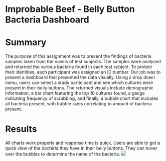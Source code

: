 # Improbable Beef - Belly Button Bacteria Dashboard  

# Summary  
The purpose of this assignment was to present the findings of bacteria samples taken from the navels of test subjects.  The samples were analysed and returned the various bacteria found in each test subject.  To protect their identities, each participant was assigned an ID number.  Our job was to present a dashboard that presented the data visually.  Using a drop down menu, users can select a study participant and see which cultures were present in their belly buttons.  The returned visuals include demographic information, a bar chart featuring the top 10 cultures found, a gauge indicating frequency of scrubbing, and finally, a bubble chart that includes all bacteria present, with bubble sizes correlating to amount of bacteria present.  

# Results  
All charts work properly and response time is quick.  Users are able to get a quick view of the bacteria they have in their belly buttons.  They can hover over the bubbles to determine the name of the bacteria.
![](../../../../../../../Users/davidlynds/Desktop/Screen%20Shot%202022-07-25%20at%206.18.06%20PM.png)